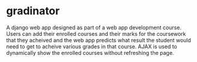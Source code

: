 # gradinator

A django web app designed as part of a web app development course. 
Users can add their enrolled courses and their marks for the coursework that they acheived 
and the web app predicts what result the student would need to get to acheive various grades in that course.
AJAX is used to dynamically show the enrolled courses without refreshing the page.

